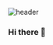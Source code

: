 ![header](https://capsule-render.vercel.app/api?height=200&text=Hello%20World!&desc=Hello%20capsule%20render&type=cylinder&fontSize=45&color=0:FFA500,100:50bcdf&fontColor=black&descAlignY=70)

### Hi there 👋

<!--
**YUYUJIN/YUYUJIN** is a ✨ _special_ ✨ repository because its `README.md` (this file) appears on your GitHub profile.

Here are some ideas to get you started:

- 🔭 I’m currently working on ...
- 🌱 I’m currently learning ...
- 👯 I’m looking to collaborate on ...
- 🤔 I’m looking for help with ...
- 💬 Ask me about ...
- 📫 How to reach me: ...
- 😄 Pronouns: ...
- ⚡ Fun fact: ...
-->
